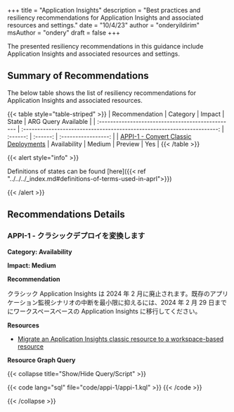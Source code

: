 +++
title = "Application Insights"
description = "Best practices and resiliency recommendations for Application Insights and associated resources and settings."
date = "10/4/23"
author = "onderyildirim"
msAuthor = "ondery"
draft = false
+++

The presented resiliency recommendations in this guidance include Application Insights and associated resources and settings.

## Summary of Recommendations

The below table shows the list of resiliency recommendations for Application Insights and associated resources.

{{< table style="table-striped" >}}
| Recommendation                                    |  Category                                                               |  Impact         |  State            | ARG Query Available |
| :------------------------------------------------ | :---------------------------------------------------------------------: | :------:        | :------:          | :-----------------: |
| [APPI-1 - Convert Classic Deployments](#appi-1---convert-classic-deployments) | Availability | Medium | Preview  |         Yes         |
{{< /table >}}

{{< alert style="info" >}}

Definitions of states can be found [here]({{< ref "../../../_index.md#definitions-of-terms-used-in-aprl">}})

{{< /alert >}}

## Recommendations Details

### APPI-1 - クラシックデプロイを変換します

**Category: Availability**

**Impact: Medium**

**Recommendation**

クラシック Application Insights は 2024 年 2 月に廃止されます。既存のアプリケーション監視シナリオの中断を最小限に抑えるには、2024 年 2 月 29 日までにワークスペースベースの Application Insights に移行してください。

**Resources**

- [Migrate an Application Insights classic resource to a workspace-based resource](https://learn.microsoft.com/ja-jp/azure/azure-monitor/app/convert-classic-resource)

**Resource Graph Query**

{{< collapse title="Show/Hide Query/Script" >}}

{{< code lang="sql" file="code/appi-1/appi-1.kql" >}} {{< /code >}}

{{< /collapse >}}

<br><br>

